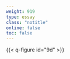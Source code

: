 ```yaml
---
weight: 919
type: essay
class: "notitle"
online: false
toc: false
---
```


{{< q-figure id="9d" >}}

